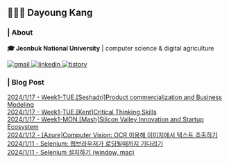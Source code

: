## 👩🏻‍💻 Dayoung Kang
### | About
**🎓 Jeonbuk National University** | computer science & digital agriculture

<a href="mailto:kallzero1008@jbnu.ac.kr">
  <img alt="gmail" src="https://img.shields.io/badge/Gmail-EA4335.svg?style=for-the-badge&logo=Gmail&logoColor=white"/>
</a>
<a href="https://www.linkedin.com/in/riverallzero/">
  <img alt="linkedin" src="https://img.shields.io/badge/LinkedIn-0A66C2.svg?style=for-the-badge&logo=LinkedIn&logoColor=white"/>
</a>
<a href="https://riverallzero.tistory.com/">
  <img alt="tistory" src="https://img.shields.io/badge/Tistory-000000.svg?style=for-the-badge&logo=Tistory&logoColor=white"/>
</a>

### | Blog Post</h3>



[2024/1/17 - Week1-TUE.[Seshadri]Product commercialization and Business Modeling](https://riverallzero.tistory.com/44) <br>
[2024/1/17 - Week1-TUE.[Kent]Critical Thinking Skills](https://riverallzero.tistory.com/43) <br>
[2024/1/17 - Week1-MON.[Mash]Silicon Valley Innovation and Startup Ecosystem](https://riverallzero.tistory.com/42) <br>
[2024/1/12 - [Azure]Computer Vision: OCR 이용해 이미지에서 텍스트 추출하기](https://riverallzero.tistory.com/41) <br>
[2024/1/11 - Selenium: 웹브라우저가 로딩될때까지 기다리기](https://riverallzero.tistory.com/40) <br>
[2024/1/11 - Selenium 설치하기 (window, mac)](https://riverallzero.tistory.com/39) <br>
